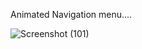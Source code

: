 Animated Navigation menu....

![Screenshot (101)](https://github.com/kapilnish/Navigation-menu-/assets/91783684/43f837c4-16ff-4d04-8e3c-626540218d97)
